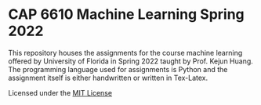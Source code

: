 # CAP 6610 Machine Learning Spring 2022
This repository houses the assignments for the course machine learning offered by University of Florida in Spring 2022 taught by Prof. Kejun Huang. The programming language used for assignments is Python and the assignment itself is either handwritten or written in Tex-Latex.

Licensed under the [MIT License](https://github.com/01-vyom/machine-learning/blob/main/LICENSE.md)